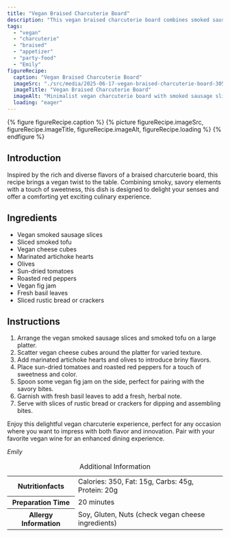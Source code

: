 ```yaml
---
title: "Vegan Braised Charcuterie Board"
description: "This vegan braised charcuterie board combines smoked sausage, tofu, and a variety of tasty accompaniments for a delightful party dish."
tags:
  - "vegan"
  - "charcuterie"
  - "braised"
  - "appetizer"
  - "party-food"
  - "Emily"
figureRecipe: 
  caption: "Vegan Braised Charcuterie Board"
  imageSrc: "./src/media/2025-06-17-vegan-braised-charcuterie-board-3053.png"
  imageTitle: "Vegan Braised Charcuterie Board"
  imageAlt: "Minimalist vegan charcuterie board with smoked sausage slices, tofu, vegan cheese, artichokes, olives, sun-dried tomatoes, and roasted peppers, accented with basil and fig jam, on a wooden table."
  loading: "eager"
---
```


{% figure figureRecipe.caption %}
{% picture figureRecipe.imageSrc, figureRecipe.imageTitle, figureRecipe.imageAlt, figureRecipe.loading %}
{% endfigure %}

## Introduction

Inspired by the rich and diverse flavors of a braised charcuterie board, this recipe brings a vegan twist to the table. Combining smoky, savory elements with a touch of sweetness, this dish is designed to delight your senses and offer a comforting yet exciting culinary experience.

## Ingredients

- Vegan smoked sausage slices
- Sliced smoked tofu
- Vegan cheese cubes
- Marinated artichoke hearts
- Olives
- Sun-dried tomatoes
- Roasted red peppers
- Vegan fig jam
- Fresh basil leaves
- Sliced rustic bread or crackers

## Instructions

1. Arrange the vegan smoked sausage slices and smoked tofu on a large platter.
2. Scatter vegan cheese cubes around the platter for varied texture.
3. Add marinated artichoke hearts and olives to introduce briny flavors.
4. Place sun-dried tomatoes and roasted red peppers for a touch of sweetness and color.
5. Spoon some vegan fig jam on the side, perfect for pairing with the savory bites.
6. Garnish with fresh basil leaves to add a fresh, herbal note.
7. Serve with slices of rustic bread or crackers for dipping and assembling bites.

Enjoy this delightful vegan charcuterie experience, perfect for any occasion where you want to impress with both flavor and innovation. Pair with your favorite vegan wine for an enhanced dining experience.

*Emily*

<table><caption class='sr-only'>Additional Information</caption><tr><th>Nutritionfacts</th><td>Calories: 350, Fat: 15g, Carbs: 45g, Protein: 20g&nbsp;</td></tr><tr><th>Preparation Time</th><td>20 minutes&nbsp;</td></tr><tr><th>Allergy Information</th><td>Soy, Gluten, Nuts (check vegan cheese ingredients)&nbsp;</td></tr></table>

